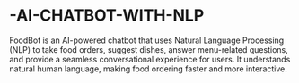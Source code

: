 # -AI-CHATBOT-WITH-NLP
FoodBot is an AI-powered chatbot that uses Natural Language Processing (NLP) to take food orders, suggest dishes, answer menu-related questions, and provide a seamless conversational experience for users. It understands natural human language, making food ordering faster and more interactive.
